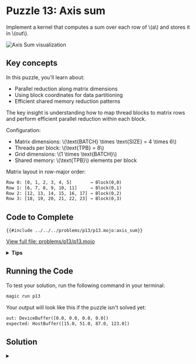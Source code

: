 # Puzzle 13: Axis sum

Implement a kernel that computes a sum over each row of \\(a\\) and stores it in \\(out\\).

![Axis Sum visualization](./media/videos/720p30/puzzle_13_viz.gif)

## Key concepts

In this puzzle, you'll learn about:
- Parallel reduction along matrix dimensions
- Using block coordinates for data partitioning
- Efficient shared memory reduction patterns

The key insight is understanding how to map thread blocks to matrix rows and perform efficient parallel reduction within each block.

Configuration:
- Matrix dimensions: \\(\\text{BATCH} \\times \\text{SIZE} = 4 \\times 6\\)
- Threads per block: \\(\\text{TPB} = 8\\)
- Grid dimensions: \\(1 \\times \\text{BATCH}\\)
- Shared memory: \\(\\text{TPB}\\) elements per block

Matrix layout in row-major order:

```txt
Row 0: [0, 1, 2, 3, 4, 5]       → Block(0,0)
Row 1: [6, 7, 8, 9, 10, 11]     → Block(0,1)
Row 2: [12, 13, 14, 15, 16, 17] → Block(0,2)
Row 3: [18, 19, 20, 21, 22, 23] → Block(0,3)
```

## Code to Complete

```mojo
{{#include ../../../problems/p13/p13.mojo:axis_sum}}
```
<a href="{{#include ../_includes/repo_url.md}}/blob/main/problems/p13/p13.mojo" class="filename">View full file: problems/p13/p13.mojo</a>

<details>
<summary><strong>Tips</strong></summary>

<div class="solution-tips">

1. Use `batch = block_idx.y` to select row
2. Load elements: `cache[local_i] = a[batch * size + local_i]`
3. Perform parallel reduction with halving stride
4. Thread 0 writes final sum to `out[batch]`
</div>
</details>

## Running the Code

To test your solution, run the following command in your terminal:

```bash
magic run p13
```

Your output will look like this if the puzzle isn't solved yet:
```txt
out: DeviceBuffer([0.0, 0.0, 0.0, 0.0])
expected: HostBuffer([15.0, 51.0, 87.0, 123.0])
```

## Solution

<details class="solution-details">
<summary></summary>

```mojo
{{#include ../../../solutions/p13/p13.mojo:axis_sum_solution}}
```

<div class="solution-explanation">

This solution implements a parallel row sum using:

1. Block mapping:
   - Each block handles one row: `batch = block_idx.y`
   - Threads within block share row elements

2. Data loading:
   ```txt
   Block(0,0): [T0,T1,T2,T3,T4,T5,T6,T7] → Row 0: [0,1,2,3,4,5]
   Block(0,1): [T0,T1,T2,T3,T4,T5,T6,T7] → Row 1: [6,7,8,9,10,11]
   Block(0,2): [T0,T1,T2,T3,T4,T5,T6,T7] → Row 2: [12,13,14,15,16,17]
   Block(0,3): [T0,T1,T2,T3,T4,T5,T6,T7] → Row 3: [18,19,20,21,22,23]
   ```

3. Parallel reduction:
   - Uses stride-halving approach
   - Synchronizes with `barrier()`
   - Handles size bounds correctly

4. Final output:
   - Thread 0 writes row sum to `out[batch]`
</div>
</details>
